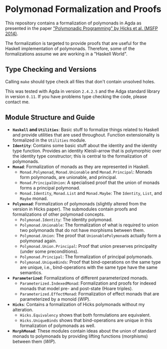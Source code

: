  
# Polymonad Formalization and Proofs

This repository contains a formalization of polymonads in Agda as 
presented in the paper 
["Polymonadic Programming" by Hicks et al. (MSFP 2014)](http://www.cs.bham.ac.uk/~pbl/msfp2014/polymonad.pdf).

The formalization is targeted to provide proofs that are useful for
the Haskell implementation of polymonads. Therefore, some of the
formalizations assume we are working in a "Haskell World".

## Type Checking and Versions

Calling `make` should type check all files that don't contain 
unsolved holes.

This was tested with Agda in version `2.4.2.5` and the Adga standard library 
in version `0.11`. If you have problems type checking the code, please contact
me.

## Module Structure and Guide

* **`Haskell` and `Utilities`**:
  Basic stuff to formalize things related to Haskell and provide utilities that
  are used throughout. Function extensionality is formalized in the `Utilities`
  module.
* **`Identity`**:
  Contains some basic stuff about the identity and the identity type function.
  Provides an identity Kleisli-arrow that is polymorphic over the identity type
  constructor; this is central to the formalization of polymonads.
* **`Monad`**:
  Formalization of monads as they are represented in Haskell.
  * `Monad.Polymonad`, `Monad.Unionable` and `Monad.Principal`:
    Monads form polymonads, are unionable, and principal.
  * `Monad.PrincipalUnion`:
    A specialised proof that the union of monads forms a principal polymonad.
  * `Monad.Identity`, `Monad.List` and `Monad.Maybe`:
    The `Identity`, `List`, and `Maybe` monad.
* **`Polymonad`**:
  Formalization of polymonads (slightly altered from the version in Hicks paper).
  The submodules contain proofs and formalizations of other polymonad concepts.
  * `Polymonad.Identity`: 
    The identity polymonad.
  * `Polymonad.Unionable`: 
    The formalization of what is required to 
    union two polymonads that do not have morphisms between them.
  * `Polymonad.Union`: 
    The proof that `UnionablePolymonad`s actually form a polymonad again.
  * `Polymonad.Union.Principal`: 
    Proof that union preserves principality (under some preconditions).
  * `Polymonad.Principal`: 
    The formalization of principal polymonads.
  * `Polymonad.UniqueBinds`: 
    Proof that bind-operations on the same type 
    are unique, i.e., bind-operations with the same type have the same semantics.
* **`Parameterized`**:
  Formalizations of different parameterized monads.
  * `Parameterized.IndexedMonad`: 
    Formalization and proofs for indexed monads that model pre- and post-state (Hoare triples).
  * `Parameterized.EffectMonad`:
    Formalization of effect monads that are parameterized by a monoid (*WIP*).
* **`Hicks`**:
  Contains a formalization of Hicks polymonads without 
  my alteration. 
  * `Hicks.Equivalency` shows that both formulations are equivalent.
  * `Hicks.UniqueBinds` shows that bind-operations are unique in this formalization of polymonads as well.
* **`MorphMonad`**: 
  These modules contain ideas about the union of standard monads to polymonads by providing lifting
  functions (morphisms) between them (*WIP*).